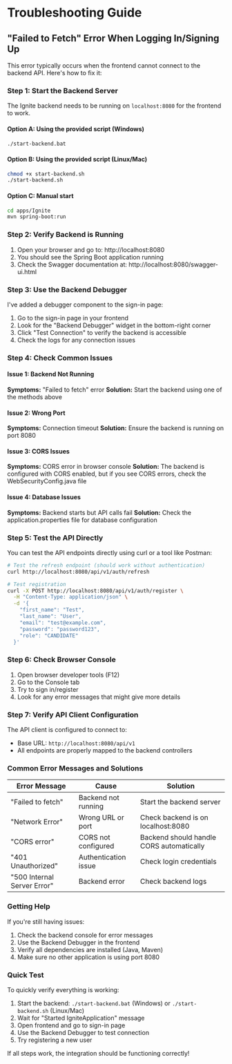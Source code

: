 # Troubleshooting Guide

## "Failed to Fetch" Error When Logging In/Signing Up

This error typically occurs when the frontend cannot connect to the backend API. Here's how to fix it:

### Step 1: Start the Backend Server

The Ignite backend needs to be running on `localhost:8080` for the frontend to work.

#### Option A: Using the provided script (Windows)
```bash
./start-backend.bat
```

#### Option B: Using the provided script (Linux/Mac)
```bash
chmod +x start-backend.sh
./start-backend.sh
```

#### Option C: Manual start
```bash
cd apps/Ignite
mvn spring-boot:run
```

### Step 2: Verify Backend is Running

1. Open your browser and go to: http://localhost:8080
2. You should see the Spring Boot application running
3. Check the Swagger documentation at: http://localhost:8080/swagger-ui.html

### Step 3: Use the Backend Debugger

I've added a debugger component to the sign-in page:

1. Go to the sign-in page in your frontend
2. Look for the "Backend Debugger" widget in the bottom-right corner
3. Click "Test Connection" to verify the backend is accessible
4. Check the logs for any connection issues

### Step 4: Check Common Issues

#### Issue 1: Backend Not Running
**Symptoms:** "Failed to fetch" error
**Solution:** Start the backend using one of the methods above

#### Issue 2: Wrong Port
**Symptoms:** Connection timeout
**Solution:** Ensure the backend is running on port 8080

#### Issue 3: CORS Issues
**Symptoms:** CORS error in browser console
**Solution:** The backend is configured with CORS enabled, but if you see CORS errors, check the WebSecurityConfig.java file

#### Issue 4: Database Issues
**Symptoms:** Backend starts but API calls fail
**Solution:** Check the application.properties file for database configuration

### Step 5: Test the API Directly

You can test the API endpoints directly using curl or a tool like Postman:

```bash
# Test the refresh endpoint (should work without authentication)
curl http://localhost:8080/api/v1/auth/refresh

# Test registration
curl -X POST http://localhost:8080/api/v1/auth/register \
  -H "Content-Type: application/json" \
  -d '{
    "first_name": "Test",
    "last_name": "User", 
    "email": "test@example.com",
    "password": "password123",
    "role": "CANDIDATE"
  }'
```

### Step 6: Check Browser Console

1. Open browser developer tools (F12)
2. Go to the Console tab
3. Try to sign in/register
4. Look for any error messages that might give more details

### Step 7: Verify API Client Configuration

The API client is configured to connect to:
- Base URL: `http://localhost:8080/api/v1`
- All endpoints are properly mapped to the backend controllers

### Common Error Messages and Solutions

| Error Message | Cause | Solution |
|---------------|-------|----------|
| "Failed to fetch" | Backend not running | Start the backend server |
| "Network Error" | Wrong URL or port | Check backend is on localhost:8080 |
| "CORS error" | CORS not configured | Backend should handle CORS automatically |
| "401 Unauthorized" | Authentication issue | Check login credentials |
| "500 Internal Server Error" | Backend error | Check backend logs |

### Getting Help

If you're still having issues:

1. Check the backend console for error messages
2. Use the Backend Debugger in the frontend
3. Verify all dependencies are installed (Java, Maven)
4. Make sure no other application is using port 8080

### Quick Test

To quickly verify everything is working:

1. Start the backend: `./start-backend.bat` (Windows) or `./start-backend.sh` (Linux/Mac)
2. Wait for "Started IgniteApplication" message
3. Open frontend and go to sign-in page
4. Use the Backend Debugger to test connection
5. Try registering a new user

If all steps work, the integration should be functioning correctly!

